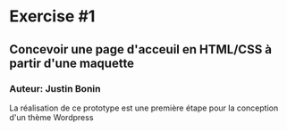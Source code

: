 # Exercise #1
## Concevoir une page d'acceuil en HTML/CSS à partir d'une maquette
### Auteur: Justin Bonin
La réalisation de ce prototype est une première étape pour la conception d'un thème 
Wordpress 